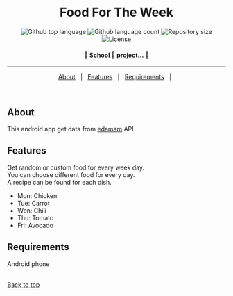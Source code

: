 <div align="center" id="top">

&#xa0;

  <!-- <a href="https://foodfortheweek.netlify.app">Demo</a> -->
</div>

<h1 align="center">Food For The Week</h1>

<p align="center">
  <img alt="Github top language" src="https://img.shields.io/github/languages/top/liemi/food-app?color=56BEB8">

  <img alt="Github language count" src="https://img.shields.io/github/languages/count/liemi/food-app?color=56BEB8">

  <img alt="Repository size" src="https://img.shields.io/github/repo-size/liemi/food-app?color=56BEB8">

  <img alt="License" src="https://img.shields.io/github/license/liemi/food-app?color=56BEB8">

</p>

<!-- Status -->

<h4 align="center">
	🏫  School 🚀 project...  🚧
</h4>

<hr>

<p align="center">
  <a href="#about">About</a> &#xa0; | &#xa0;
  <a href="#features">Features</a> &#xa0; | &#xa0;
  <a href="#requirements">Requirements</a> &#xa0; | &#xa0;
</p>

<br>

## About

This android app get data from <a href="https://www.edamam.com/">edamam</a> API

## Features

Get random or custom food for every week day.<br>
You can choose different food for every day.<br>
A recipe can be found for each dish.

- Mon: Chicken
- Tue: Carrot
- Wen: Chili
- Thu: Tomato
- Fri: Avocado

## Requirements

Android phone<br>
&#xa0;

<a href="#top">Back to top</a>
